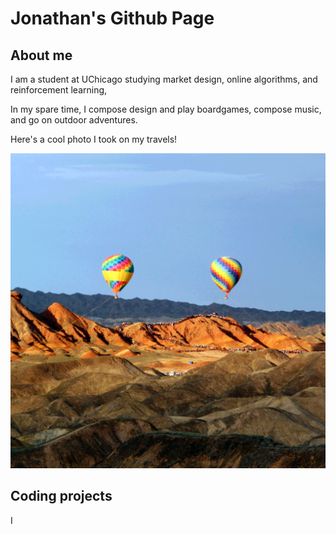 # Jonathan's Github Page

## About me

I am a student at UChicago studying market design, online algorithms, and reinforcement learning, 

In my spare time, I compose design and play boardgames, compose music, and go on outdoor adventures. 

Here's a cool photo I took on my travels!

![Balloon](balloon.png)

## Coding projects

I
